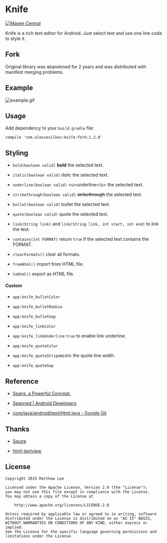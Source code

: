 Knife
===

[![Maven Central][mvn-img]][mvn-url]

Knife is a rich text editor for Android. Just select text and use one line code to style it.

## Fork

Original library was abandoned for 2 years and was distributed with manifest merging
problems.

## Example

![example.gif](./example.gif "example.gif")

## Usage

Add dependency to your `build.gradle` file:

    compile 'com.alexvasilkov:knife-fork:1.2.0'

## Styling

 - `bold(boolean valid)` __bold__ the selected text.
 
 - `italic(boolean valid)` _italic_ the selected text.
 
 - `underline(boolean valid)` \<u>underline\</u> the selected text.
 
 - `strikethrough(boolean valid)` <s>strikethrough</s> the selected text. 
 
 - `bullet(boolean valid)` bullet the selected text.
 
 - `quote(boolean valid)` quote the selected text.
 
 - `link(String link)` and `link(String link, int start, int end)` to link the text.
 
 - `contains(int FORMAT)` return `true` if the selected text contains the FORMAT.
 
 - `clearFormats()` clear all formats. 
 
 - `fromHtml()` import from HTML file. 
 
 - `toHtml()` export as HTML file.

#### Custom

 - `app:knife_bulletColor`
 
 - `app:knife_bulletRadius`
    
 - `app:knife_bulletGap`
    
 - `app:knife_linkColor`
    
 - `app:knife_linkUnderline` `true` to enable link underline.
    
 - `app:knife_quoteColor`
    
 - `app:knife_quoteStripeWidth` the quote line width.
    
 - `app:knife_quoteGap`


## Reference

 - [Spans, a Powerful Concept.](http://flavienlaurent.com/blog/2014/01/31/spans/ "Spans, a Powerful Concept.")
 
 - [Spanned | Android Developers](http://developer.android.com/reference/android/text/Spanned.html "Spanned | Android Developers")
 
 - [core/java/android/text/Html.java - Google Git](https://android.googlesource.com/platform/frameworks/base/+/master/core/java/android/text/Html.java "core/java/android/text/Html.java - Google Git")

## Thanks

 - [Squire](https://github.com/neilj/Squire "Squire")
 
 - [html-textview](https://github.com/SufficientlySecure/html-textview "html-textview")

## License

    Copyright 2015 Matthew Lee

    Licensed under the Apache License, Version 2.0 (the "License");
    you may not use this file except in compliance with the License.
    You may obtain a copy of the License at

        http://www.apache.org/licenses/LICENSE-2.0

    Unless required by applicable law or agreed to in writing, software
    distributed under the License is distributed on an "AS IS" BASIS,
    WITHOUT WARRANTIES OR CONDITIONS OF ANY KIND, either express or implied.
    See the License for the specific language governing permissions and
    limitations under the License.


[mvn-url]: https://maven-badges.herokuapp.com/maven-central/com.alexvasilkov/knife-fork
[mvn-img]: https://img.shields.io/maven-central/v/com.alexvasilkov/knife-fork.svg?style=flat-square
